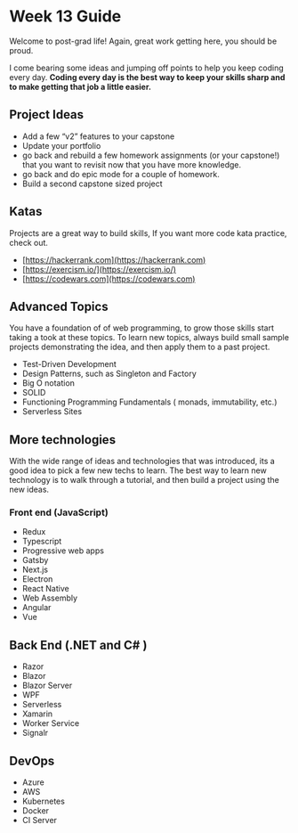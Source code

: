 # Week 13 Guide

Welcome to post-grad life! Again, great work getting here, you should be proud.

I come bearing some ideas and jumping off points to help you keep coding every day. **Coding every day is the best way to keep your skills sharp and to make getting that job a little easier.**

## Project Ideas

- Add a few “v2” features to your capstone
- Update your portfolio
- go back and rebuild a few homework assignments (or your capstone!) that you want to revisit now that you have more knowledge.
- go back and do epic mode for a couple of homework.
- Build a second capstone sized project

## Katas

Projects are a great way to build skills, If you want more code kata practice, check out.

- [https://hackerrank.com](https://hackerrank.com)
- [https://exercism.io/](https://exercism.io/)
- [https://codewars.com](https://codewars.com)

## Advanced Topics

You have a foundation of of web programming, to grow those skills start taking a took at these topics. To learn new topics, always build small sample projects demonstrating the idea, and then apply them to a past project.

- Test-Driven Development
- Design Patterns, such as Singleton and Factory
- Big O notation
- SOLID
- Functioning Programming Fundamentals ( monads, immutability, etc.)
- Serverless Sites

## More technologies

With the wide range of ideas and technologies that was introduced, its a good idea to pick a few new techs to learn. The best way to learn new technology is to walk through a tutorial, and then build a project using the new ideas.

### Front end (JavaScript)

- Redux
- Typescript
- Progressive web apps
- Gatsby
- Next.js
- Electron
- React Native
- Web Assembly
- Angular
- Vue

## Back End (.NET and C# )

- Razor
- Blazor
- Blazor Server
- WPF
- Serverless
- Xamarin
- Worker Service
- Signalr

## DevOps

- Azure
- AWS
- Kubernetes
- Docker
- CI Server
